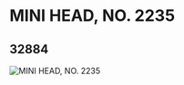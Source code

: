 # MINI HEAD, NO. 2235
## 32884
![MINI HEAD, NO. 2235](https://lc-www-live-s.legocdn.com/media/bricks/5/2/6185351.jpg)